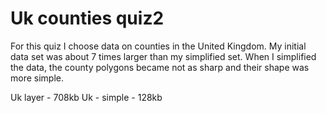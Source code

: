# Uk counties quiz2
For this quiz I choose data on counties in the United Kingdom. My initial data set was about 7 times larger than my simplified set. When I simplified the data, the county polygons became not as sharp and their shape was more simple.

Uk layer - 708kb
Uk - simple - 128kb

